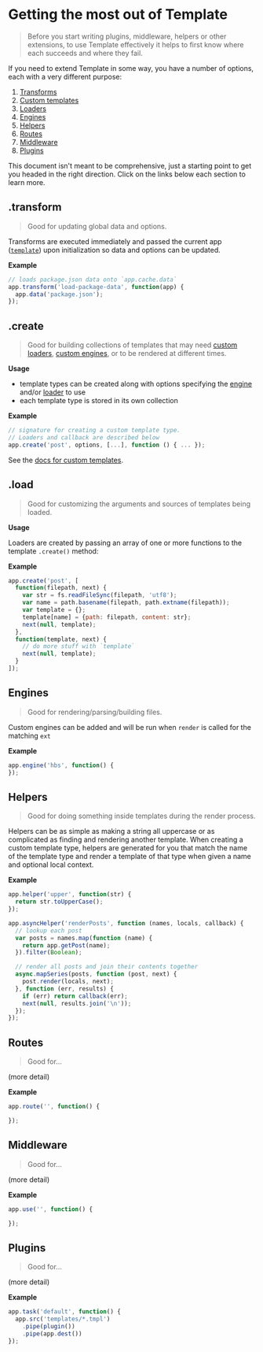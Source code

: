 # Getting the most out of Template

> Before you start writing plugins, middleware, helpers or other extensions, to use Template effectively it helps to first know where each succeeds and where they fail.

If you need to extend Template in some way, you have a number of options, each with a very different purpose:

1. [Transforms](#transforms)
1. [Custom templates](#custom-templates-subtypes)
1. [Loaders](#loaders)
1. [Engines](#engines)
1. [Helpers](#helpers)
1. [Routes](#routes)
1. [Middleware](#middleware)
1. [Plugins](#plugins)

This document isn't meant to be comprehensive, just a starting point to get you headed in the right direction. Click on the links below each section to learn more.


## .transform

> Good for updating global data and options.

Transforms are executed immediately and passed the current app ([`template`](https://github.com/jonschlinkert/template)) upon initialization so data and options can be updated.

**Example**

```js
// loads package.json data onto `app.cache.data`
app.transform('load-package-data', function(app) {
  app.data('package.json');
});
```

## .create

> Good for building collections of templates that may need [custom loaders](#loaders), [custom engines](#engines), or to be rendered at different times.

**Usage**

 - template types can be created along with options specifying the [engine](#engines) and/or [loader](#loaders) to use
 - each template type is stored in its own collection

**Example**

```js
// signature for creating a custom template type.
// Loaders and callback are described below
app.create('post', options, [...], function () { ... });
```

See the [docs for custom templates](./api-create.md).


## .load

> Good for customizing the arguments and sources of templates being loaded.

**Usage**

Loaders are created by passing an array of one or more functions to the template `.create()` method:

**Example**

```js
app.create('post', [
  function(filepath, next) {
    var str = fs.readFileSync(filepath, 'utf8');
    var name = path.basename(filepath, path.extname(filepath));
    var template = {};
    template[name] = {path: filepath, content: str};
    next(null, template);
  },
  function(template, next) {
    // do more stuff with `template`
    next(null, template);
  }
]);
```


## Engines

> Good for rendering/parsing/building files.

Custom engines can be added and will be run when `render` is called for the matching `ext`

**Example**

```js
app.engine('hbs', function() {
});
```

## Helpers

> Good for doing something inside templates during the render process.

Helpers can be as simple as making a string all uppercase or as complicated as finding and rendering another template. When creating a custom template type, helpers are generated for you that match the name of the template type and render a template of that type when given a name and optional local context.

**Example**

```js
app.helper('upper', function(str) {
  return str.toUpperCase();
});

app.asyncHelper('renderPosts', function (names, locals, callback) {
  // lookup each post
  var posts = names.map(function (name) {
    return app.getPost(name);
  }).filter(Boolean);

  // render all posts and join their contents together
  async.mapSeries(posts, function (post, next) {
    post.render(locals, next);
  }, function (err, results) {
    if (err) return callback(err);
    next(null, results.join('\n'));
  });
});
```

## Routes

> Good for...

(more detail)

**Example**

```js
app.route('', function() {

});
```

## Middleware

> Good for...

(more detail)

**Example**

```js
app.use('', function() {

});
```

## Plugins

> Good for...

(more detail)

**Example**

```js
app.task('default', function() {
  app.src('templates/*.tmpl')
    .pipe(plugin())
    .pipe(app.dest())
});
```